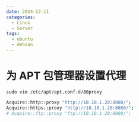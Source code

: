 ```yaml
---
date: 2024-12-11
categories:
  - Linux
  - Server
tags:
  - ubuntu
  - debian
---
```


# 为 APT 包管理器设置代理

`sudo vim /etc/apt/apt.conf.d/80proxy`

```bash
Acquire::http::proxy "http://10.10.1.20:8080/";
Acquire::https::proxy "http://10.10.1.20:8080/";
# Acquire::ftp::proxy "ftp://10.10.1.20:8080/";
```
